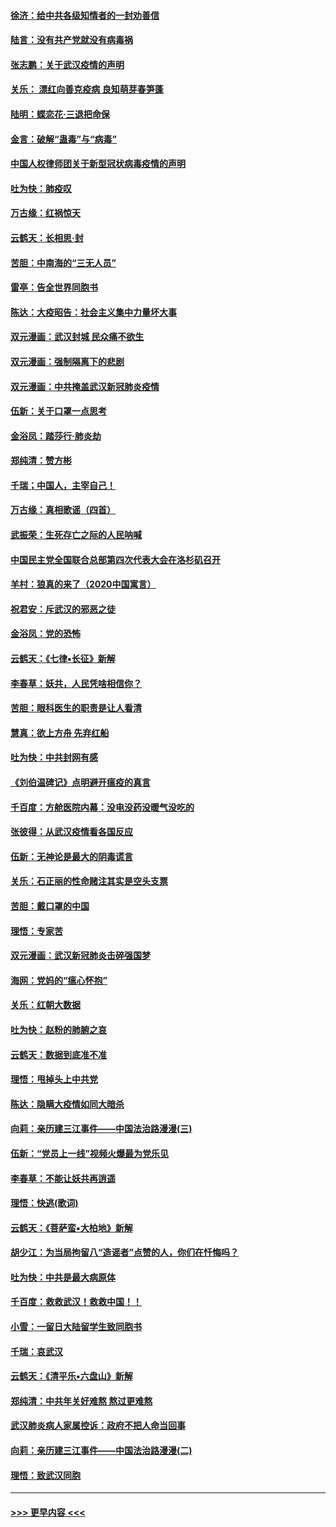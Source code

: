 #### [徐济：给中共各级知情者的一封劝善信](../pages/nsc993/n11868561.md?t=02150411) 
#### [陆言：没有共产党就没有病毒祸](../pages/nsc993/n11868232.md?t=02150411) 
#### [张志鹏：关于武汉疫情的声明](../pages/nsc993/n11867182.md?t=02150411) 
#### [关乐： 漂红向善克疫病 良知萌芽春笋蓬](../pages/nsc993/n11865710.md?t=02150411) 
#### [陆明：蝶恋花‧三退把命保](../pages/nsc993/n11865673.md?t=02150411) 
#### [金言：破解“蛊毒”与“病毒”](../pages/nsc993/n11864103.md?t=02150411) 
#### [中国人权律师团关于新型冠状病毒疫情的声明](../pages/nsc993/n11864249.md?t=02150411) 
#### [吐为快：肺疫叹](../pages/nsc993/n11864027.md?t=02150411) 
#### [万古缘：红祸惊天](../pages/nsc993/n11864079.md?t=02150411) 
#### [云鹤天：长相思‧封](../pages/nsc993/n11864006.md?t=02150411) 
#### [苦胆：中南海的“三无人员”](../pages/nsc993/n11862997.md?t=02150411) 
#### [雷亭：告全世界同胞书](../pages/nsc993/n11862572.md?t=02150411) 
#### [陈达：大疫昭告：社会主义集中力量坏大事](../pages/nsc993/n11859419.md?t=02150411) 
#### [双元漫画：武汉封城 民众痛不欲生](../pages/nsc993/n11859287.md?t=02150411) 
#### [双元漫画：强制隔离下的悲剧](../pages/nsc993/n11859244.md?t=02150411) 
#### [双元漫画：中共掩盖武汉新冠肺炎疫情](../pages/nsc993/n11858249.md?t=02150411) 
#### [伍新：关于口罩一点思考](../pages/nsc993/n11859195.md?t=02150411) 
#### [金浴凤：踏莎行‧肺炎劫](../pages/nsc993/n11858227.md?t=02150411) 
#### [郑纯清：赞方彬](../pages/nsc993/n11856803.md?t=02150411) 
#### [千瑞；中国人，主宰自己！](../pages/nsc993/n11856793.md?t=02150411) 
#### [万古缘：真相歌谣（四首）](../pages/nsc993/n11856263.md?t=02150411) 
#### [武振荣：生死存亡之际的人民呐喊](../pages/nsc993/n11856256.md?t=02150411) 
#### [中国民主党全国联合总部第四次代表大会在洛杉矶召开](../pages/nsc993/n11856344.md?t=02150411) 
#### [羊村：狼真的来了（2020中国寓言）](../pages/nsc993/n11856229.md?t=02150411) 
#### [祝君安：斥武汉的邪恶之徒](../pages/nsc993/n11855861.md?t=02150411) 
#### [金浴凤：党的恐怖](../pages/nsc993/n11855849.md?t=02150411) 
#### [云鹤天：《七律▪长征》新解](../pages/nsc993/n11855479.md?t=02150411) 
#### [李春草：妖共，人民凭啥相信你？](../pages/nsc993/n11855196.md?t=02150411) 
#### [苦胆：眼科医生的职责是让人看清](../pages/nsc993/n11853840.md?t=02150411) 
#### [慧真：欲上方舟 先弃红船](../pages/nsc993/n11853483.md?t=02150411) 
#### [吐为快：中共封网有感](../pages/nsc993/n11852575.md?t=02150411) 
#### [《刘伯温碑记》点明避开瘟疫的真言](../pages/nsc993/n11852128.md?t=02150411) 
#### [千百度：方舱医院内幕：没电没药没暖气没吃的](../pages/nsc993/n11850211.md?t=02150411) 
#### [张彼得：从武汉疫情看各国反应](../pages/nsc993/n11850102.md?t=02150411) 
#### [伍新：无神论是最大的阴毒谎言](../pages/nsc993/n11846129.md?t=02150411) 
#### [关乐：石正丽的性命赌注其实是空头支票](../pages/nsc993/n11846109.md?t=02150411) 
#### [苦胆：戴口罩的中国](../pages/nsc993/n11845576.md?t=02150411) 
#### [理悟：专家苦](../pages/nsc993/n11845564.md?t=02150411) 
#### [双元漫画：武汉新冠肺炎击碎强国梦](../pages/nsc993/n11843320.md?t=02150411) 
#### [海网：党妈的“瘟心怀抱”](../pages/nsc993/n11840740.md?t=02150411) 
#### [关乐：红朝大数据](../pages/nsc993/n11840675.md?t=02150411) 
#### [吐为快：赵粉的肺腑之哀](../pages/nsc993/n11840618.md?t=02150411) 
#### [云鹤天：数据到底准不准](../pages/nsc993/n11840325.md?t=02150411) 
#### [理悟：甩掉头上中共党](../pages/nsc993/n11838826.md?t=02150411) 
#### [陈达：隐瞒大疫情如同大暗杀](../pages/nsc993/n11838771.md?t=02150411) 
#### [向莉：亲历建三江事件——中国法治路漫漫(三)](../pages/nsc993/n11831825.md?t=02150411) 
#### [伍新：“党员上一线”视频火爆最为党乐见](../pages/nsc993/n11838200.md?t=02150411) 
#### [李春草：不能让妖共再逍遥](../pages/nsc993/n11838102.md?t=02150411) 
#### [理悟：快逃(歌词)](../pages/nsc993/n11838083.md?t=02150411) 
#### [云鹤天：《菩萨蛮▪大柏地》新解](../pages/nsc993/n11838059.md?t=02150411) 
#### [胡少江：为当局拘留八“造谣者”点赞的人，你们在忏悔吗？](../pages/nsc993/n11836801.md?t=02150411) 
#### [吐为快：中共是最大病原体](../pages/nsc993/n11836748.md?t=02150411) 
#### [千百度：救救武汉！救救中国！！](../pages/nsc993/n11836145.md?t=02150411) 
#### [小雪：一留日大陆留学生致同胞书](../pages/nsc993/n11834624.md?t=02150411) 
#### [千瑞：哀武汉](../pages/nsc993/n11833647.md?t=02150411) 
#### [云鹤天：《清平乐▪六盘山》新解](../pages/nsc993/n11833611.md?t=02150411) 
#### [郑纯清：中共年关好难熬 熬过更难熬](../pages/nsc993/n11833489.md?t=02150411) 
#### [武汉肺炎病人家属控诉：政府不把人命当回事](../pages/nsc993/n11833205.md?t=02150411) 
#### [向莉：亲历建三江事件——中国法治路漫漫(二)](../pages/nsc993/n11829102.md?t=02150411) 
#### [理悟：致武汉同胞](../pages/nsc993/n11831522.md?t=02150411) 

----
#### [ >>> 更早内容 <<< ](../indexes/nsc993-earlier.md)
